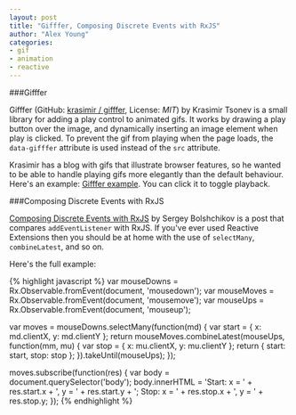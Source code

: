```yaml
---
layout: post
title: "Gifffer, Composing Discrete Events with RxJS"
author: "Alex Young"
categories:
- gif
- animation
- reactive
---
```


###Gifffer

Gifffer (GitHub: [krasimir / gifffer](https://github.com/krasimir/gifffer), License: _MIT_) by Krasimir Tsonev is a small library for adding a play control to animated gifs.  It works by drawing a play button over the image, and dynamically inserting an image element when play is clicked.  To prevent the gif from playing when the page loads, the `data-gifffer` attribute is used instead of the `src` attribute.

Krasimir has a blog with gifs that illustrate browser features, so he wanted to be able to handle playing gifs more elegantly than the default behaviour.  Here's an example: [Gifffer example](http://work.krasimirtsonev.com/git/gifffer/example/).  You can click it to toggle playback.

###Composing Discrete Events with RxJS

[Composing Discrete Events with RxJS](http://blog.bolshchikov.net/post/89367775878/composing-discrete-events-with-rxjs) by Sergey Bolshchikov is a post that compares `addEventListener` with RxJS.  If you've ever used Reactive Extensions then you should be at home with the use of `selectMany`, `combineLatest`, and so on.

Here's the full example:

{% highlight javascript %}
var mouseDowns = Rx.Observable.fromEvent(document, 'mousedown');
var mouseMoves = Rx.Observable.fromEvent(document, 'mousemove');
var mouseUps = Rx.Observable.fromEvent(document, 'mouseup');

var moves = mouseDowns.selectMany(function(md) {
  var start = {
    x: md.clientX,
    y: md.clientY
  };
  return mouseMoves.combineLatest(mouseUps, function(mm, mu) {
    var stop = {
      x: mu.clientX,
      y: mu.clientY
    };
    return {
      start: start,
      stop: stop
    };
  }).takeUntil(mouseUps);
});

moves.subscribe(function(res) {
  var body = document.querySelector('body');
  body.innerHTML = 'Start: x = ' + res.start.x + ', y = ' + res.start.y + '; Stop: x = ' + res.stop.x + ', y = ' + res.stop.y;
});
{% endhighlight %}



